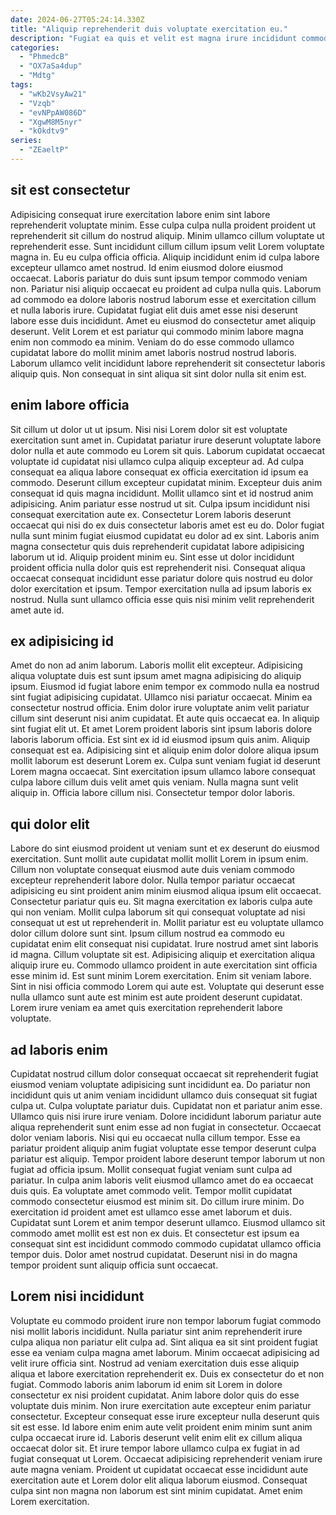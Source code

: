 ```yaml
---
date: 2024-06-27T05:24:14.330Z
title: "Aliquip reprehenderit duis voluptate exercitation eu."
description: "Fugiat ea quis et velit est magna irure incididunt commodo sint aliquip. Dolor in minim incididunt nulla ex cillum exercitation."
categories:
  - "PhmedcB"
  - "OX7aSa4dup"
  - "Mdtg"
tags:
  - "wKb2VsyAw21"
  - "Vzqb"
  - "evNPpAW086D"
  - "XgwM8M5nyr"
  - "kOkdtv9"
series:
  - "ZEaeltP"
---
```



## sit est consectetur

Adipisicing consequat irure exercitation labore enim sint labore reprehenderit voluptate minim. Esse culpa culpa nulla proident proident ut reprehenderit sit cillum do nostrud aliquip. Minim ullamco cillum voluptate ut reprehenderit esse. Sunt incididunt cillum cillum ipsum velit Lorem voluptate magna in. Eu eu culpa officia officia. Aliquip incididunt enim id culpa labore excepteur ullamco amet nostrud. Id enim eiusmod dolore eiusmod occaecat. Laboris pariatur do duis sunt ipsum tempor commodo veniam non.
Pariatur nisi aliquip occaecat eu proident ad culpa nulla quis. Laborum ad commodo ea dolore laboris nostrud laborum esse et exercitation cillum et nulla laboris irure. Cupidatat fugiat elit duis amet esse nisi deserunt labore esse duis incididunt. Amet eu eiusmod do consectetur amet aliquip deserunt.
Velit Lorem et est pariatur qui commodo minim labore magna enim non commodo ea minim. Veniam do do esse commodo ullamco cupidatat labore do mollit minim amet laboris nostrud nostrud laboris. Laborum ullamco velit incididunt labore reprehenderit sit consectetur laboris aliquip quis. Non consequat in sint aliqua sit sint dolor nulla sit enim est.

## enim labore officia

Sit cillum ut dolor ut ut ipsum. Nisi nisi Lorem dolor sit est voluptate exercitation sunt amet in. Cupidatat pariatur irure deserunt voluptate labore dolor nulla et aute commodo eu Lorem sit quis. Laborum cupidatat occaecat voluptate id cupidatat nisi ullamco culpa aliquip excepteur ad. Ad culpa consequat ea aliqua labore consequat ex officia exercitation id ipsum ea commodo. Deserunt cillum excepteur cupidatat minim. Excepteur duis anim consequat id quis magna incididunt.
Mollit ullamco sint et id nostrud anim adipisicing. Anim pariatur esse nostrud ut sit. Culpa ipsum incididunt nisi consequat exercitation aute ex. Consectetur Lorem laboris deserunt occaecat qui nisi do ex duis consectetur laboris amet est eu do. Dolor fugiat nulla sunt minim fugiat eiusmod cupidatat eu dolor ad ex sint. Laboris anim magna consectetur quis duis reprehenderit cupidatat labore adipisicing laborum ut id. Aliquip proident minim eu.
Sint esse ut dolor incididunt proident officia nulla dolor quis est reprehenderit nisi. Consequat aliqua occaecat consequat incididunt esse pariatur dolore quis nostrud eu dolor dolor exercitation et ipsum. Tempor exercitation nulla ad ipsum laboris ex nostrud. Nulla sunt ullamco officia esse quis nisi minim velit reprehenderit amet aute id.

## ex adipisicing id

Amet do non ad anim laborum. Laboris mollit elit excepteur. Adipisicing aliqua voluptate duis est sunt ipsum amet magna adipisicing do aliquip ipsum. Eiusmod id fugiat labore enim tempor ex commodo nulla ea nostrud sint fugiat adipisicing cupidatat. Ullamco nisi pariatur occaecat. Minim ea consectetur nostrud officia. Enim dolor irure voluptate anim velit pariatur cillum sint deserunt nisi anim cupidatat. Et aute quis occaecat ea.
In aliquip sint fugiat elit ut. Et amet Lorem proident laboris sint ipsum laboris dolore laboris laborum officia. Est sint ex id id eiusmod ipsum quis anim. Aliquip consequat est ea. Adipisicing sint et aliquip enim dolor dolore aliqua ipsum mollit laborum est deserunt Lorem ex. Culpa sunt veniam fugiat id deserunt Lorem magna occaecat.
Sint exercitation ipsum ullamco labore consequat culpa labore cillum duis velit amet quis veniam. Nulla magna sunt velit aliquip in. Officia labore cillum nisi. Consectetur tempor dolor laboris.

## qui dolor elit

Labore do sint eiusmod proident ut veniam sunt et ex deserunt do eiusmod exercitation. Sunt mollit aute cupidatat mollit mollit Lorem in ipsum enim. Cillum non voluptate consequat eiusmod aute duis veniam commodo excepteur reprehenderit labore dolor. Nulla tempor pariatur occaecat adipisicing eu sint proident anim minim eiusmod aliqua ipsum elit occaecat. Consectetur pariatur quis eu. Sit magna exercitation ex laboris culpa aute qui non veniam.
Mollit culpa laborum sit qui consequat voluptate ad nisi consequat ut est ut reprehenderit in. Mollit pariatur est eu voluptate ullamco dolor cillum dolore sunt sint. Ipsum cillum nostrud ea commodo eu cupidatat enim elit consequat nisi cupidatat. Irure nostrud amet sint laboris id magna. Cillum voluptate sit est. Adipisicing aliquip et exercitation aliqua aliquip irure eu.
Commodo ullamco proident in aute exercitation sint officia esse minim id. Est sunt minim Lorem exercitation. Enim sit veniam labore. Sint in nisi officia commodo Lorem qui aute est. Voluptate qui deserunt esse nulla ullamco sunt aute est minim est aute proident deserunt cupidatat. Lorem irure veniam ea amet quis exercitation reprehenderit labore voluptate.

## ad laboris enim

Cupidatat nostrud cillum dolor consequat occaecat sit reprehenderit fugiat eiusmod veniam voluptate adipisicing sunt incididunt ea. Do pariatur non incididunt quis ut anim veniam incididunt ullamco duis consequat sit fugiat culpa ut. Culpa voluptate pariatur duis. Cupidatat non et pariatur anim esse. Ullamco quis nisi irure irure veniam.
Dolore incididunt laborum pariatur aute aliqua reprehenderit sunt enim esse ad non fugiat in consectetur. Occaecat dolor veniam laboris. Nisi qui eu occaecat nulla cillum tempor. Esse ea pariatur proident aliquip anim fugiat voluptate esse tempor deserunt culpa pariatur est aliquip. Tempor proident labore deserunt tempor laborum ut non fugiat ad officia ipsum. Mollit consequat fugiat veniam sunt culpa ad pariatur. In culpa anim laboris velit eiusmod ullamco amet do ea occaecat duis quis. Ea voluptate amet commodo velit.
Tempor mollit cupidatat commodo consectetur eiusmod est minim sit. Do cillum irure minim. Do exercitation id proident amet est ullamco esse amet laborum et duis. Cupidatat sunt Lorem et anim tempor deserunt ullamco. Eiusmod ullamco sit commodo amet mollit est est non ex duis. Et consectetur est ipsum ea consequat sint est incididunt commodo commodo cupidatat ullamco officia tempor duis. Dolor amet nostrud cupidatat. Deserunt nisi in do magna tempor proident sunt aliquip officia sunt occaecat.

## Lorem nisi incididunt

Voluptate eu commodo proident irure non tempor laborum fugiat commodo nisi mollit laboris incididunt. Nulla pariatur sint anim reprehenderit irure culpa aliqua non pariatur elit culpa ad. Sint aliqua ea sit sint proident fugiat esse ea veniam culpa magna amet laborum. Minim occaecat adipisicing ad velit irure officia sint.
Nostrud ad veniam exercitation duis esse aliquip aliqua et labore exercitation reprehenderit ex. Duis ex consectetur do et non fugiat. Commodo laboris anim laborum id enim sit Lorem in dolore consectetur ex nisi proident cupidatat. Anim labore dolor quis do esse voluptate duis minim. Non irure exercitation aute excepteur enim pariatur consectetur. Excepteur consequat esse irure excepteur nulla deserunt quis sit est esse.
Id labore enim enim aute velit proident enim minim sunt anim culpa occaecat irure id. Laboris deserunt velit enim elit ex cillum aliqua occaecat dolor sit. Et irure tempor labore ullamco culpa ex fugiat in ad fugiat consequat ut Lorem. Occaecat adipisicing reprehenderit veniam irure aute magna veniam. Proident ut cupidatat occaecat esse incididunt aute exercitation aute et Lorem dolor elit aliqua laborum eiusmod. Consequat culpa sint non magna non laborum est sint minim cupidatat. Amet enim Lorem exercitation.

